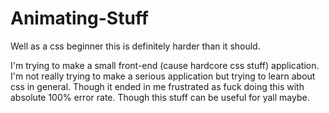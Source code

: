 # Animating-Stuff
Well as a css beginner this is definitely harder than it should.


I'm trying to make a small front-end (cause hardcore css stuff) application.
I'm not really trying to make a serious application but trying to learn about css in general.
Though it ended in me frustrated as fuck doing this with absolute 100% error rate.
Though this stuff can be useful for yall maybe.
